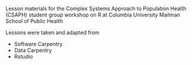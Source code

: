 Lesson materials for the Complex Systems Approach to Population Health (CSAPH)
student group workshop on R at Columbia University Mailman School of Public Health

Lessons were taken and adapted from

- Software Carpentry
- Data Carpentry
- Rstudio

